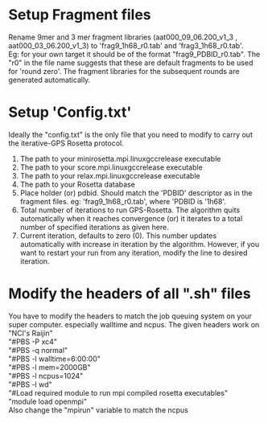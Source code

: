 # Setup Fragment files </br>

Rename 9mer and 3 mer fragment libraries (aat000_09_06.200_v1_3 , aat000_03_06.200_v1_3) to 'frag9_1h68_r0.tab'  and 'frag3_1h68_r0.tab'.  </br>
Eg: for your own target it should be of the format "frag9_PDBID_r0.tab". The "r0" in the file name suggests that these are default fragments 
to be used for 'round zero'. The fragment libraries for the subsequent rounds are generated automatically. 

# Setup 'Config.txt' </br>
Ideally the "config.txt" is the only file that you need to modify to carry out the iterative-GPS Rosetta protocol. </br>
1. The path to your minirosetta.mpi.linuxgccrelease executable </br>
2. The path to your score.mpi.linuxgccrelease executable </br>
3. The path to your relax.mpi.linuxgccrelease executable </br>
4. The path to your Rosetta database </br>
5. Place holder (or) pdbid. Should match the 'PDBID' descriptor as in the fragment files. eg: 'frag9_1h68_r0.tab', where 'PDBID is '1h68'. </br>
6. Total number of iterations to run GPS-Rosetta. The algorithm quits automatically when it reaches convergence (or) it iterates to a total number of specified iterations as given here. </br>
7. Current iteration, defaults to zero (0). This number updates automatically with increase in iteration by the algorithm. However, if you want to restart your run from any iteration, modify the line to desired iteration. </br>

# Modify the headers of all ".sh" files </br>
You have to modify the headers to match the job queuing system on your super computer. especially walltime and ncpus. The given headers work on "NCI's Raijin" </br>
"#PBS -P xc4" </br>
"#PBS -q normal" </br>
"#PBS -l walltime=6:00:00" </br>
"#PBS -l mem=2000GB" </br>
"#PBS -l ncpus=1024" </br>
"#PBS -l wd" </br>
"#Load required module to run mpi compiled rosetta executables" </br>
"module load openmpi" </br>
Also change the "mpirun" variable to match the ncpus </br>
